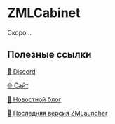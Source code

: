 # ZMLCabinet

Скоро...

## Полезные ссылки

[💬 Discord](https://dsc.gg/zmine)

[🌐 Сайт](https://zmine.fun)

[📢 Новостной блог](https://blog.zmine.fun)

[📩 Последняя версия ZMLauncher](https://discord.com/channels/961672384140705852/961672384161652745)
